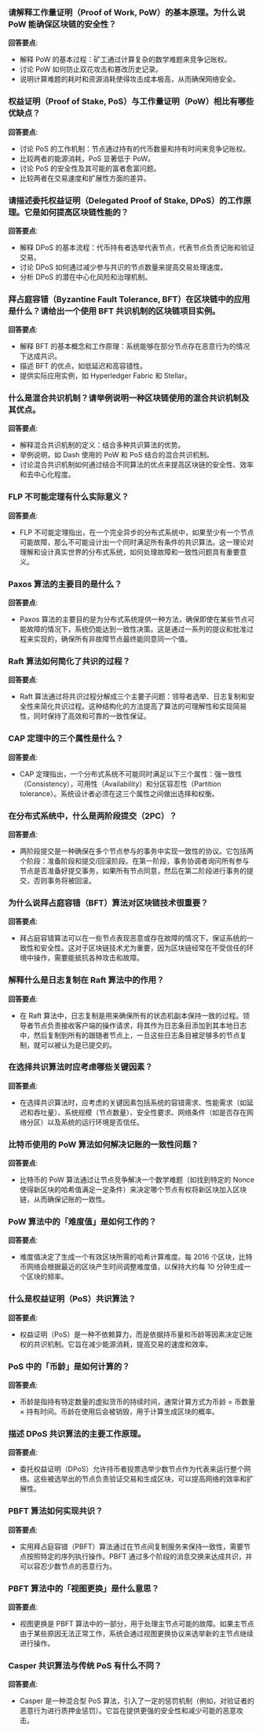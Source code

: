 ### 请解释工作量证明（Proof of Work, PoW）的基本原理。为什么说 PoW 能确保区块链的安全性？

**回答要点**:

- 解释 PoW 的基本过程：矿工通过计算复杂的数学难题来竞争记账权。
- 讨论 PoW 如何防止双花攻击和篡改历史记录。
- 说明计算难题的耗时和资源消耗使得攻击成本极高，从而确保网络安全。

### 权益证明（Proof of Stake, PoS）与工作量证明（PoW）相比有哪些优缺点？

**回答要点**:

- 讨论 PoS 的工作机制：节点通过持有的代币数量和持有时间来竞争记账权。
- 比较两者的能源消耗，PoS 显著低于 PoW。
- 讨论 PoS 的安全性及其可能的富者愈富问题。
- 比较两者在交易速度和扩展性方面的差异。

### 请描述委托权益证明（Delegated Proof of Stake, DPoS）的工作原理。它是如何提高区块链性能的？

**回答要点**:

- 解释 DPoS 的基本流程：代币持有者选举代表节点，代表节点负责记账和验证交易。
- 讨论 DPoS 如何通过减少参与共识的节点数量来提高交易处理速度。
- 分析 DPoS 的潜在中心化风险和治理机制。

### 拜占庭容错（Byzantine Fault Tolerance, BFT）在区块链中的应用是什么？请给出一个使用 BFT 共识机制的区块链项目实例。

**回答要点**:

- 解释 BFT 的基本概念和工作原理：系统能够在部分节点存在恶意行为的情况下达成共识。
- 描述 BFT 的优点，如低延迟和高容错性。
- 提供实际应用实例，如 Hyperledger Fabric 和 Stellar。

### 什么是混合共识机制？请举例说明一种区块链使用的混合共识机制及其优点。

**回答要点**:

- 解释混合共识机制的定义：结合多种共识算法的优势。
- 举例说明，如 Dash 使用的 PoW 和 PoS 结合的混合共识机制。
- 讨论混合共识机制如何通过结合不同算法的优点来提高区块链的安全性、效率和去中心化程度。

### FLP 不可能定理有什么实际意义？

**回答要点**:

- FLP 不可能定理指出，在一个完全异步的分布式系统中，如果至少有一个节点可能故障，那么不可能设计出一个同时满足所有条件的共识算法。这一理论对理解和设计真实世界的分布式系统，如何处理故障和一致性问题具有重要意义。

### Paxos 算法的主要目的是什么？

**回答要点**:

- Paxos 算法的主要目的是为分布式系统提供一种方法，确保即使在某些节点可能故障的情况下，系统仍能达到一致性决策。这是通过一系列的提议和批准过程来实现的，确保所有非故障节点最终能同意同一个值。

### Raft 算法如何简化了共识的过程？

**回答要点**:

- Raft 算法通过将共识过程分解成三个主要子问题：领导者选举、日志复制和安全性来简化共识过程。这种结构化的方法提高了算法的可理解性和实现简易性，同时保持了高效和可靠的一致性保证。

### CAP 定理中的三个属性是什么？

**回答要点**:

- CAP 定理指出，一个分布式系统不可能同时满足以下三个属性：强一致性（Consistency），可用性（Availability）和分区容忍性（Partition tolerance）。系统设计者必须在这三个属性之间做出选择和权衡。

### 在分布式系统中，什么是两阶段提交（2PC）？

**回答要点**:

- 两阶段提交是一种确保在多个节点参与的事务中实现一致性的协议。它包括两个阶段：准备阶段和提交/回滚阶段。在第一阶段，事务协调者询问所有参与节点是否准备好提交事务，如果所有节点同意，然后在第二阶段进行事务的提交，否则事务将被回滚。

### 为什么说拜占庭容错（BFT）算法对区块链技术很重要？

**回答要点**:

- 拜占庭容错算法可以在一些节点表现恶意或存在故障的情况下，保证系统的一致性和安全性。这对于区块链技术尤为重要，因为区块链经常在不受信任的环境中操作，需要能抵抗各种攻击和故障。

### 解释什么是日志复制在 Raft 算法中的作用？

**回答要点**:

- 在 Raft 算法中，日志复制是用来确保所有的状态机副本保持一致的过程。领导者节点负责接收客户端的操作请求，将其作为日志条目添加到其本地日志中，然后复制到所有的跟随者节点上，一旦这些日志条目被足够多的节点复制，就可以被认为是已提交的。

### 在选择共识算法时应考虑哪些关键因素？

**回答要点**:

- 在选择共识算法时，应考虑的关键因素包括系统的容错需求、性能需求（如延迟和吞吐量）、系统规模（节点数量）、安全性要求、网络条件（如是否存在网络分区）以及系统的运行环境是否信任。

### 比特币使用的 PoW 算法如何解决记账的一致性问题？

**回答要点**:

- 比特币的 PoW 算法通过让节点竞争解决一个数学难题（如找到特定的 Nonce 使得新区块的哈希值满足一定条件）来决定哪个节点有权将新区块加入区块链，从而确保记账的一致性。

### PoW 算法中的「难度值」是如何工作的？

**回答要点**:

- 难度值决定了生成一个有效区块所需的哈希计算难度。每 2016 个区块，比特币网络会根据最近的区块产生时间调整难度值，以保持大约每 10 分钟生成一个区块的频率。

### 什么是权益证明（PoS）共识算法？

**回答要点**:

- 权益证明（PoS）是一种不依赖算力，而是依据持币量和币龄等因素决定记账权的共识机制。它旨在减少能源消耗，提高交易的速度和效率。

### PoS 中的「币龄」是如何计算的？

**回答要点**:

- 币龄是指持有特定数量的虚拟货币的持续时间，通常计算方式为币龄 = 币数量 × 持有时间。币龄在使用后会被销毁，用于计算生成区块的概率。

### 描述 DPoS 共识算法的主要工作原理。

**回答要点**:

- 委托权益证明（DPoS）允许持币者投票选举少数节点作为代表来运行整个网络。这些被选举出的节点负责验证交易和生成区块，可以提高网络的效率和扩展性。

### PBFT 算法如何实现共识？

**回答要点**:

- 实用拜占庭容错（PBFT）算法通过在节点间复制服务来保持一致性，需要节点按照特定的序列执行操作。PBFT 通过多个阶段的消息交换来达成共识，并可以容忍少数节点的恶意行为。

### PBFT 算法中的「视图更换」是什么意思？

**回答要点**:

- 视图更换是 PBFT 算法中的一部分，用于处理主节点可能的故障。如果主节点由于某些原因无法正常工作，系统会通过视图更换协议来选举新的主节点继续进行操作。

### Casper 共识算法与传统 PoS 有什么不同？

**回答要点**:

- Casper 是一种混合型 PoS 算法，引入了一定的惩罚机制（例如，对验证者的恶意行为进行质押金惩罚）。它旨在提供更强的安全性和减少可能的恶意攻击。
